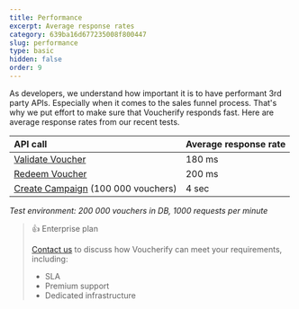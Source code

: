 ```yaml
---
title: Performance
excerpt: Average response rates
category: 639ba16d677235008f800447
slug: performance
type: basic
hidden: false
order: 9
---
```


As developers, we understand how important it is to have performant 3rd party APIs. Especially when it comes to the sales funnel process. That's why we put effort to make sure that Voucherify responds fast. Here are average response rates from our recent tests.

| **API call** | **Average response rate** |
|:---|:---|
| [Validate Voucher](ref:validate-voucher) | 180 ms |
| [Redeem Voucher](ref:redeem-voucher) | 200 ms |
| [Create Campaign](ref:create-campaign) (100 000 vouchers) | 4 sec |

*Test environment: 200 000 vouchers in DB, 1000 requests per minute*

> 👍 Enterprise plan
>
>[Contact us](https://www.voucherify.io/contact-sales) to discuss how Voucherify can meet your requirements, including:
> * SLA
> * Premium support
> * Dedicated infrastructure

